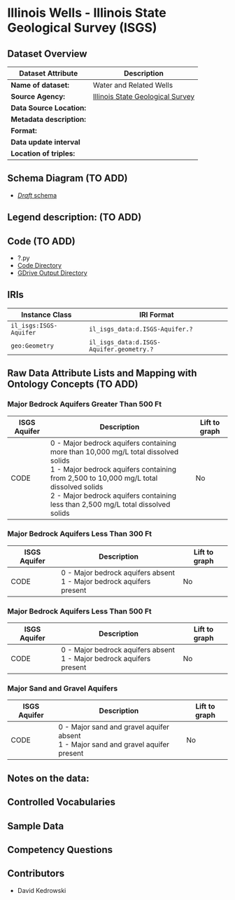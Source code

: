 # Illinois Wells - Illinois State Geological Survey (ISGS)

## Dataset Overview
| Dataset Attribute | Description |
| --- | --- |
| **Name of dataset:** | Water and Related Wells |
| **Source Agency:** | [Illinois State Geological Survey](https://isgs.illinois.edu/) |
| **Data Source Location:** |  |
| **Metadata description:** |  |
| **Format:** |  |
| **Data update interval** |  |
| **Location of triples:** |  |

## Schema Diagram (TO ADD)
- [*Draft* schema]()

**Legend description:** (TO ADD)
- 

## Code (TO ADD)
- ?.py
- [Code Directory]()
- [GDrive Output Directory]()

## IRIs
| Instance Class | IRI Format |
| --- | --- |
| `il_isgs:ISGS-Aquifer` | `il_isgs_data:d.ISGS-Aquifer.?` |
| `geo:Geometry` | `il_isgs_data:d.ISGS-Aquifer.geometry.?` |

## Raw Data Attribute Lists and Mapping with Ontology Concepts (TO ADD)
### Major Bedrock Aquifers Greater Than 500 Ft
| ISGS Aquifer | Description | Lift to graph |
| --- | --- | --- |
| CODE | 0 - Major bedrock aquifers containing more than 10,000 mg/L total dissolved solids <br/> 1 - Major bedrock aquifers containing from 2,500 to 10,000 mg/L total dissolved solids <br/> 2 - Major bedrock aquifers containing less than 2,500 mg/L total dissolved solids | No |

### Major Bedrock Aquifers Less Than 300 Ft
| ISGS Aquifer | Description | Lift to graph |
| --- | --- | --- |
| CODE | 0 - Major bedrock aquifers absent <br/> 1 - Major bedrock aquifers present | No |

### Major Bedrock Aquifers Less Than 500 Ft
| ISGS Aquifer | Description | Lift to graph |
| --- | --- | --- |
| CODE | 0 - Major bedrock aquifers absent <br/> 1 - Major bedrock aquifers present | No |

### Major Sand and Gravel Aquifers
| ISGS Aquifer | Description | Lift to graph |
| --- | --- | --- |
| CODE | 0 - Major sand and gravel aquifer absent <br/> 1 - Major sand and gravel aquifer present | No |

**Notes on the data:**
- 

## Controlled Vocabularies

## Sample Data

## Competency Questions 

## Contributors
- David Kedrowski
